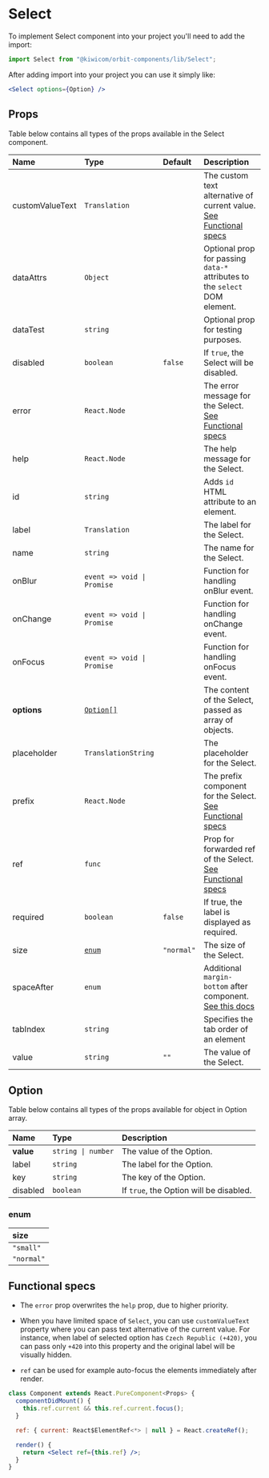# Select

To implement Select component into your project you'll need to add the import:

```jsx
import Select from "@kiwicom/orbit-components/lib/Select";
```

After adding import into your project you can use it simply like:

```jsx
<Select options={Option} />
```

## Props

Table below contains all types of the props available in the Select component.

| Name            | Type                       | Default    | Description                                                                                                                                     |
| :-------------- | :------------------------- | :--------- | :---------------------------------------------------------------------------------------------------------------------------------------------- |
| customValueText | `Translation`              |            | The custom text alternative of current value. [See Functional specs](#functional-specs)                                                         |
| dataAttrs       | `Object`                   |            | Optional prop for passing `data-*` attributes to the `select` DOM element.                                                                      |
| dataTest        | `string`                   |            | Optional prop for testing purposes.                                                                                                             |
| disabled        | `boolean`                  | `false`    | If `true`, the Select will be disabled.                                                                                                         |
| error           | `React.Node`               |            | The error message for the Select. [See Functional specs](#functional-specs)                                                                     |
| help            | `React.Node`               |            | The help message for the Select.                                                                                                                |
| id              | `string`                   |            | Adds `id` HTML attribute to an element.                                                                                                         |
| label           | `Translation`              |            | The label for the Select.                                                                                                                       |
| name            | `string`                   |            | The name for the Select.                                                                                                                        |
| onBlur          | `event => void \| Promise` |            | Function for handling onBlur event.                                                                                                             |
| onChange        | `event => void \| Promise` |            | Function for handling onChange event.                                                                                                           |
| onFocus         | `event => void \| Promise` |            | Function for handling onFocus event.                                                                                                            |
| **options**     | [`Option[]`](#option)      |            | The content of the Select, passed as array of objects.                                                                                          |
| placeholder     | `TranslationString`        |            | The placeholder for the Select.                                                                                                                 |
| prefix          | `React.Node`               |            | The prefix component for the Select. [See Functional specs](#functional-specs)                                                                  |
| ref             | `func`                     |            | Prop for forwarded ref of the Select. [See Functional specs](#functional-specs)                                                                 |
| required        | `boolean`                  | `false`    | If true, the label is displayed as required.                                                                                                    |
| size            | [`enum`](#enum)            | `"normal"` | The size of the Select.                                                                                                                         |
| spaceAfter      | `enum`                     |            | Additional `margin-bottom` after component. [See this docs](https://github.com/kiwicom/orbit-components/tree/master/src/common/getSpacingToken) |
| tabIndex        | `string`                   |            | Specifies the tab order of an element                                                                                                           |
| value           | `string`                   | `""`       | The value of the Select.                                                                                                                        |

## Option

Table below contains all types of the props available for object in Option array.

| Name      | Type               | Description                             |
| :-------- | :----------------- | :-------------------------------------- |
| **value** | `string \| number` | The value of the Option.                |
| label     | `string`           | The label for the Option.               |
| key       | `string`           | The key of the Option.                  |
| disabled  | `boolean`          | If `true`, the Option will be disabled. |

### enum

| size       |
| :--------- |
| `"small"`  |
| `"normal"` |

## Functional specs

- The `error` prop overwrites the `help` prop, due to higher priority.

- When you have limited space of `Select`, you can use `customValueText` property where you can pass text alternative of the current value. For instance, when label of selected option has `Czech Republic (+420)`, you can pass only `+420` into this property and the original label will be visually hidden.

- `ref` can be used for example auto-focus the elements immediately after render.

```jsx
class Component extends React.PureComponent<Props> {
  componentDidMount() {
    this.ref.current && this.ref.current.focus();
  }

  ref: { current: React$ElementRef<*> | null } = React.createRef();

  render() {
    return <Select ref={this.ref} />;
  }
}
```
